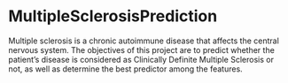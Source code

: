 # MultipleSclerosisPrediction
Multiple sclerosis is a chronic autoimmune disease that affects the central nervous system. The objectives of 
this project are to predict whether the patient’s disease is considered as Clinically Definite Multiple Sclerosis or not, as well as determine the best predictor among the features.
